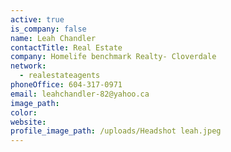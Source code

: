 ```yaml
---
active: true
is_company: false
name: Leah Chandler
contactTitle: Real Estate
company: Homelife benchmark Realty- Cloverdale
network:
  - realestateagents
phoneOffice: 604-317-0971
email: leahchandler-82@yahoo.ca
image_path:
color:
website:
profile_image_path: /uploads/Headshot leah.jpeg
---
```

